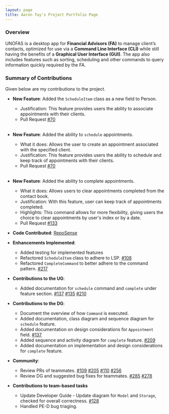 ```yaml
---
layout: page
title: Aaron Tay's Project Portfolio Page
---
```


### Overview

UNOFAS is a desktop app for **Financial Advisors (FA)** to manage client’s contacts, optimized for use via a **Command Line Interface (CLI)** while still having the benefits of a **Graphical User Interface (GUI)**. The app also includes features such as sorting, scheduling and other commands to query information quickly required by the FA.

### Summary of Contributions

Given below are my contributions to the project.

* **New Feature**: Added the `ScheduleItem` class as a new field to Person.
  * Justification: This feature provides users the ability to associate appointments with their clients.
  * Pull Request [#70](https://github.com/AY2324S1-CS2103T-F12-1/tp/pull/70)

  <br>

* **New Feature**: Added the ability to `schedule` appointments.
  * What it does: Allows the user to create an appointment associated with the specified client.
  * Justification: This feature provides users the ability to schedule and keep track of appointments with their clients.
  * Pull Request [#70](https://github.com/AY2324S1-CS2103T-F12-1/tp/pull/70)

  <br>

* **New Feature**: Added the ability to complete appointments.
  * What it does: Allows users to clear appointments completed from the contact book.
  * Justification: With this feature, user can keep track of appointments completed.
  * Highlights: This command allows for more flexibility, giving users the choice to clear appointments by user's index or by a date.
  * Pull Request [#133](https://github.com/AY2324S1-CS2103T-F12-1/tp/pull/133)


* **Code Contributed**: [RepoSense](https://nus-cs2103-ay2324s1.github.io/tp-dashboard/?search=kb-tay&breakdown=true)


* **Enhancements Implemented**:
  * Added testing for implemented features
  * Refactored `ScheduleItem` class to adhere to LSP. [#108](https://github.com/AY2324S1-CS2103T-F12-1/tp/pull/108)
  * Refactored `CompleteCommand` to better adhere to the command pattern. [#217](https://github.com/AY2324S1-CS2103T-F12-1/tp/issues/217)


* **Contributions to the UG**:
  * Added documentation for `schedule` command and `complete` under feature section. [#137](https://github.com/AY2324S1-CS2103T-F12-1/tp/pull/137) [#135](https://github.com/AY2324S1-CS2103T-F12-1/tp/pull/137) [#210](https://github.com/AY2324S1-CS2103T-F12-1/tp/pull/210)


* **Contributions to the DG**:
  * Document the overview of how `Command` is executed.
  * Added documentation, class diagram and sequence diagram for `schedule` feature.
  * Added documentation on design considerations for `Appointment` field. [#137](https://github.com/AY2324S1-CS2103T-F12-1/tp/pull/137)
  * Added sequence and activity diagram for `complete` feature. [#209](https://github.com/AY2324S1-CS2103T-F12-1/tp/pull/209/files)
  * Added documentation on implementation and design considerations for `complete` feature.


* **Community**:
  * Review PRs of teammates. [#109](https://github.com/AY2324S1-CS2103T-F12-1/tp/pull/109) [#205](https://github.com/AY2324S1-CS2103T-F12-1/tp/pull/205) [#110](https://github.com/AY2324S1-CS2103T-F12-1/tp/pull/110) [#256](https://github.com/AY2324S1-CS2103T-F12-1/tp/pull/256)
  * Review DG and suggested bug fixes for teammates. [#285](https://github.com/AY2324S1-CS2103T-F12-1/tp/issues/285) [#278](https://github.com/AY2324S1-CS2103T-F12-1/tp/issues/278)


* **Contributions to team-based tasks**
  * Update Developer Guide - Update diagram for `Model` and `Storage`, checked for overall correctness. [#128](https://github.com/AY2324S1-CS2103T-F12-1/tp/pull/128)
  * Handled PE-D bug triaging.

